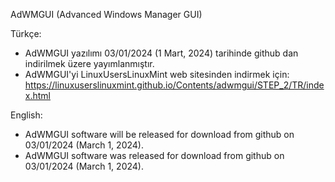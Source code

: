 AdWMGUI (Advanced Windows Manager GUI)

Türkçe:

* AdWMGUI yazılımı 03/01/2024 (1 Mart, 2024) tarihinde github dan indirilmek üzere yayımlanmıştır.
* AdWMGUI'yi LinuxUsersLinuxMint web sitesinden indirmek için: https://linuxuserslinuxmint.github.io/Contents/adwmgui/STEP_2/TR/index.html

English:

* AdWMGUI software will be released for download from github on 03/01/2024 (March 1, 2024).
* AdWMGUI software was released for download from github on 03/01/2024 (March 1, 2024). 
